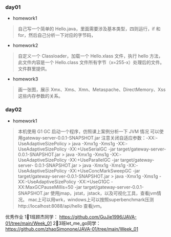 ### day01
- homework1
>自己写一个简单的 Hello.java，里面需要涉及基本类型，四则运行，if 和
  for，然后自己分析一下对应的字节码，
  
- homework2 
>自定义一个 Classloader，加载一个 Hello.xlass 文件，执行 hello 方法， 此文件内容是一个 Hello.class 文件所有字节（x=255-x）处理后的文件。文件群里提供。
- homework3
> 画一张图，展示 Xmx、Xms、Xmn、Metaspache、DirectMemory、Xss
这些内存参数的关系。
### day02
- homework1
>本机使用 G1 GC 启动一个程序，仿照课上案例分析一下 JVM 情况 可以使用gateway-server-0.0.1-SNAPSHOT.jar 注意关闭自适应参数：-XX:-UseAdaptiveSizePolicy > java -Xmx1g -Xms1g -XX:-UseAdaptiveSizePolicy -XX:+UseSerialGC -jar target/gateway-server- 0.0.1-SNAPSHOT.jar > java -Xmx1g -Xms1g -XX:-UseAdaptiveSizePolicy -XX:+UseParallelGC -jar target/gateway-server- 0.0.1-SNAPSHOT.jar > java -Xmx1g -Xms1g -XX:-UseAdaptiveSizePolicy -XX:+UseConcMarkSweepGC -jar target/gateway-server-0.0.1-SNAPSHOT.jar > java -Xmx1g -Xms1g -XX:-UseAdaptiveSizePolicy -XX:+UseG1GC -XX:MaxGCPauseMillis=50 -jar target/gateway-server-0.0.1-SNAPSHOT.jar 使用jmap，jstat，jstack，以及可视化工具，查看jvm情况。 mac上可以用wrk，windows上可以按照superbenchmark压测 http://localhost:8088/api/hello 查看jvm。


优秀作业
1⃣️1班顾杰同学：
https://github.com/GuJie1996/JAVA-01/tree/main/Week_01
2⃣️3班let_me_go同学：
https://github.com/zhaoSimonone/JAVA-01/tree/main/Week_01
